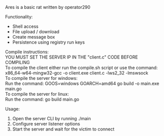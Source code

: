 Ares is a basic rat written by operator290

Functionality:
 + Shell access
 + File upload / download
 + Create message box
 + Persistence using registry run keys

Compile instructions:<br>
 YOU MUST SET THE SERVER IP IN THE "client.c" CODE BEFORE COMPILING <br>
 To compile the client either run the compile.sh script or use the command: x86_64-w64-mingw32-gcc -o client.exe client.c -lws2_32 -lmswsock <br>
 To compile the server for windows: <br>
  Run the command: GOOS=windows GOARCH=amd64 go build -o main.exe main.go <br>
 To compile the server for linux:<br>
  Run the command: go build main.go

Usage:
 1. Open the server CLI by running ./main
 2. Configure server listener options
 3. Start the server and wait for the victim to connect
